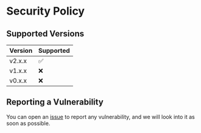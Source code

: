 # Security Policy

## Supported Versions

| Version   | Supported          |
| -------   | ------------------ |
| v2.x.x   | ✅ |
| v1.x.x   | :x:                |
| v0.x.x   | :x:                |

## Reporting a Vulnerability

You can open an [issue](https://github.com/warrior-guys/musical-memory/issues) to report any vulnerability, and we will look into it as soon as possible.
